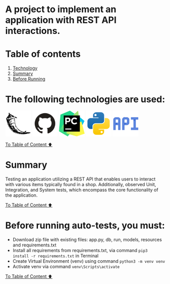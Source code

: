 # A project to implement an application with REST API interactions.

<a name="Table of Contents"></a>
# Table of contents
1. [Technology](#the-following-technologies-are-used)
2. [Summary](#summary)
3. [Before Running](#before-running-auto-tests-you-must)

<a name="technologies"></a>
# The following technologies are used:


<img width="16%" title="Flask" src="media/Flask.svg">
<img width="16%" title="GitHub" src="media/GitHub.svg">
<img width="16%" title="PyCharm" src="media/PyCharm.svg">
<img width="16%" title="Python" src="media/Python.svg">
<img width="16%" title="API" src="media/API.svg">

[To Table of Content ⬆](#table-of-contents)


<a name="summary"></a>
# Summary

Testing an application utilizing a REST API that enables users to interact 
with various items typically found in a shop. Additionally, observed 
Unit, Integration, and System tests, which encompass the core functionality of the application.

[To Table of Content ⬆](#table-of-contents)


<a name="before running"></a>
# Before running auto-tests, you must:

* Download zip file with existing files: app.py, db, run, models, resources and requirements.txt 
* Install all requirements from requirements.txt, via command ``pip3 install -r requirements.txt`` in Terminal
* Create Virtual Environment (venv) using command ```python3 -m venv venv```
* Activate venv via command ``venv\Scripts\activate``

[To Table of Content ⬆](#table-of-contents)